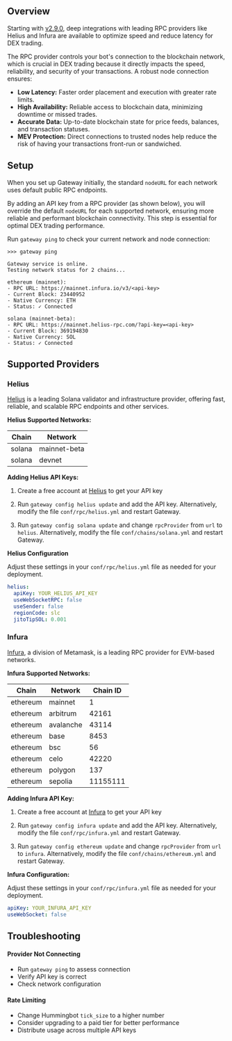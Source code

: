 ## Overview

Starting with [v2.9.0](/release-notes/2.9.0), deep integrations with leading RPC providers like Helius and Infura are available to optimize speed and reduce latency for DEX trading.

The RPC provider controls your bot's connection to the blockchain network, which is crucial in DEX trading because it directly impacts the speed, reliability, and security of your transactions. A robust node connection ensures:

- **Low Latency:** Faster order placement and execution with greater rate limits.
- **High Availability:** Reliable access to blockchain data, minimizing downtime or missed trades.
- **Accurate Data:** Up-to-date blockchain state for price feeds, balances, and transaction statuses.
- **MEV Protection:** Direct connections to trusted nodes help reduce the risk of having your transactions front-run or  sandwiched.

## Setup

When you set up Gateway initially, the standard `nodeURL` for each network uses default public RPC endpoints. 

By adding an API key from a RPC provider (as shown below), you will override the default `nodeURL` for each supported network, ensuring more reliable and performant blockchain connectivity. This step is essential for optimal DEX trading performance.

Run `gateway ping` to check your current network and node connection:

```
>>> gateway ping

Gateway service is online.
Testing network status for 2 chains... 

ethereum (mainnet):
- RPC URL: https://mainnet.infura.io/v3/<api-key>
- Current Block: 23440952
- Native Currency: ETH
- Status: ✓ Connected

solana (mainnet-beta): 
- RPC URL: https://mainnet.helius-rpc.com/?api-key=<api-key>
- Current Block: 369194830
- Native Currency: SOL
- Status: ✓ Connected
```

## Supported Providers

### Helius

[Helius](https://www.helius.dev/) is a leading Solana validator and infrastructure provider, offering fast, reliable, and scalable RPC endpoints and other services.

**Helius Supported Networks:**

| Chain | Network |
|-------|---------|
| solana | mainnet-beta |
| solana | devnet |

**Adding Helius API Keys:**

1. Create a free account at [Helius](https://helius.dev/) to get your API key

2. Run `gateway config helius update` and add the API key. Alternatively, modify the file `conf/rpc/helius.yml` and restart Gateway.

3. Run `gateway config solana update` and change `rpcProvider` from `url` to `helius`. Alternatively, modify the file `conf/chains/solana.yml` and restart Gateway.

**Helius Configuration**

Adjust these settings in your `conf/rpc/helius.yml` file as needed for your deployment.

```yaml
helius:
  apiKey: YOUR_HELIUS_API_KEY
  useWebSocketRPC: false
  useSender: false
  regionCode: slc
  jitoTipSOL: 0.001
```

### Infura

[Infura](https://www.infura.io/), a division of Metamask, is a leading RPC provider for EVM-based networks.

**Infura Supported Networks:**

| Chain      | Network           | Chain ID            |
|------------|-------------------|---------------------|
| ethereum   | mainnet           | 1                   |
| ethereum   | arbitrum          | 42161               |
| ethereum   | avalanche         | 43114               |
| ethereum   | base              | 8453                |
| ethereum   | bsc               | 56                  |
| ethereum   | celo              | 42220               |
| ethereum   | polygon           | 137                 |
| ethereum   | sepolia           | 11155111            |

**Adding Infura API Key:**

1. Create a free account at [Infura](https://app.infura.io/) to get your API key

2. Run `gateway config infura update` and add the API key. Alternatively, modify the file `conf/rpc/infura.yml` and restart Gateway.

3. Run `gateway config ethereum update` and change `rpcProvider` from `url` to `infura`. Alternatively, modify the file `conf/chains/ethereum.yml` and restart Gateway.

**Infura Configuration:**


Adjust these settings in your `conf/rpc/infura.yml` file as needed for your deployment.

```yaml
apiKey: YOUR_INFURA_API_KEY
useWebSocket: false
```

## Troubleshooting

#### Provider Not Connecting
- Run `gateway ping` to assess connection
- Verify API key is correct
- Check network configuration

#### Rate Limiting
- Change Hummingbot `tick_size` to a higher number
- Consider upgrading to a paid tier for better performance
- Distribute usage across multiple API keys
